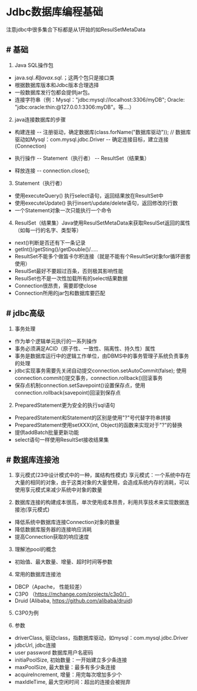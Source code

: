 # Jdbc数据库编程基础
注意jdbc中很多集合下标都是从1开始的如ResulSetMetaData

## # 基础
1. Java SQL操作包
- java.sql.*和javax.sql.*；这两个包只是接口类
- 根据数据库版本和Jdbc版本合理选择
- 一般数据库发行包都会提供jar包。
- 连接字符串（例：Mysql："jdbc:mysql://localhost:3306/myDB"; Oracle: "jdbc:oracle:thin:@127.0.0.1:3306:myDB"。等....）

2. java连接数据库的步骤
- 构建连接
-- 注册驱动，确定数据库(class.forName("数据库驱动")); // 数据库驱动如Mysql：com.mysql.jdbc.Driver
-- 确定连接目标，建立连接(Connection)

- 执行操作
-- Statement（执行者）
-- ResultSet（结果集）

- 释放连接
-- connection.close();

3. Statement（执行者）
- 使用executeQuery() 执行select语句，返回结果放在ResultSet中
- 使用executeUpdate() 执行insert/update/delete语句，返回修改的行数
- 一个Statement对象一次只能执行一个命令

4. ResulSet（结果集）Java使用ResulSetMetaData来获取ResulSet返回的属性（如每一行的名字、类型等）
- next()判断是否还有下一条记录
- getInt()/getSting()/getDouble()/.....
- ResultSet不能多个做笛卡尔积连接（就是不能有个ResultSet对象for循环嵌套使用）
- ResulSet最好不要超过百条，否则极其影响性能
- ResulSet也不是一次性加载所有的select结果数据
- Connection很昂贵，需要即使close
- Connection所用的jar包和数据库要匹配

## # jdbc高级
1. 事务处理
- 作为单个逻辑单元执行的一系列操作
- 事务必须满足ACID（原子性、一致性、隔离性、持久性）属性
- 事务是数据库运行中的逻辑工作单位，由DBMS中的事务管理子系统负责事务的处理
- jdbc实现事务需要先关闭自动提交connection.setAutoCommit(false); 使用connection.commit()提交事务，connection.rollback()回滚事务
- 保存点机制connection.setSavepoint()设置保存点，使用connection.rollback(savepoint)回滚到保存点


2. PreparedStatement更为安全的执行sql语句
- PreparedStatement和Statement的区别是使用"?"号代替字符串拼接
- PreparedStatement使用setXXX(int, Object)的函数来实现对于"?"的替换
- 提供addBatch批量更新功能
- select语句一样使用ResultSet接收结果集

## # 数据库连接池

1. 享元模式(23中设计模式中的一种，属结构性模式)
享元模式：一个系统中存在大量的相同的对象，由于这类对象的大量使用，会造成系统内存的消耗，可以使用享元模式来减少系统中对象的数量

2. 数据库连接的构建成本很高，单次使用成本昂贵，利用共享技术来实现数据连接池(享元模式)
- 降低系统中数据库连接Connection对象的数量
- 降低数据库服务器的连接响应消耗
- 提高Connection获取的响应速度

3. 理解池pool的概念
- 初始值、最大数量、增量、超时时间等参数

4. 常用的数据库连接池
- DBCP（Apache， 性能较差）
- C3P0 （https://mchange.com/projects/c3p0/）
- Druid (Alibaba, https://github.com/alibaba/druid)


5. C3P0为例

1. 参数
- driverClass, 驱动class，指数据库驱动，如mysql：com.mysql.jdbc.Driver
- jdbcUrl, jdbc连接
- user password 数据库用户名密码
- initiaPoolSize, 初始数量：一开始建立多少条连接
- maxPoolSize, 最大数量：最多有多少条连接
- acquireIncrement, 增量：用完每次增加多少个
- maxIdleTime, 最大空闲时间：超出的连接会被抛弃